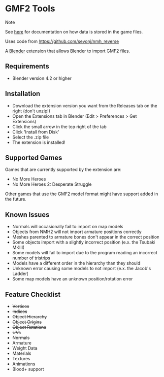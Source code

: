 # GMF2 Tools

> [!NOTE]  
> See [here](https://sevonj.github.io/ghm_docs/formats/) for documentation on how data is stored in the game files.

Uses code from https://github.com/sevonj/nmh_reverse

A [Blender](https://www.blender.org) extension that allows Blender to import GMF2 files.

## Requirements
- Blender version 4.2 or higher

## Installation
- Download the extension version you want from the Releases tab on the right (don't unzip!)
- Open the Extensions tab in Blender (Edit > Preferences > Get Extensions)
- Click the small arrow in the top right of the tab
- Click 'Install from Disk'
- Select the .zip file
- The extension is installed!

## Supported Games
Games that are currently supported by the extension are:
- No More Heroes
- No More Heroes 2: Desperate Struggle

Other games that use the GMF2 model format might have support added in the future.

## Known Issues
- Normals will occasionally fail to import on map models
- Objects from NMH2 will not import armature positions correctly
- Meshes parented to armature bones don't appear in the correct position
- Some objects import with a slightly incorrect position (e.x. the Tsubaki MKIII)
- Some models will fail to import due to the program reading an incorrect number of tristrips
- Models have a different order in the hierarchy than they should
- Unknown error causing some models to not import (e.x. the Jacob's Ladder)
- Some map models have an unknown position/rotation error

## Feature Checklist
- ~~Vertices~~
- ~~Indices~~
- ~~Object Hierarchy~~
- ~~Object Origins~~
- ~~Object Rotations~~
- ~~UVs~~
- ~~Normals~~
- Armature
- Weight Data
- Materials
- Textures
- Animations
- Blood+ support
